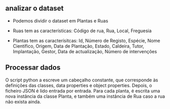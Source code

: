 
## analizar o dataset

- Podemos dividir o dataset em Plantas e Ruas

- Ruas tem as características: Código de rua, Rua, Local, Freguesia
- Plantas tem as caracterísitcas: Id, Número de Registo, Espécie, Nome Científico, Origem, Data de Plantação, Estado, Caldeira, Tutor, Implantação, Gestor, Data de actualização, Número de intervenções


## Processar dados

O script python a escreve um cabeçalho constante, que corresponde às definições das classes, data properties e object properties. Depois, o ficheiro JSON é lido entrada por entrada. Para cada planta, é escrita uma nova instância da classe Planta, e também uma instância de Rua caso a rua não exista ainda.

